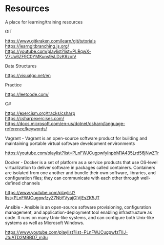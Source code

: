 # Resources
A place for learning/training resources



GIT
  
https://www.gitkraken.com/learn/git/tutorials  
https://learngitbranching.js.org/  
https://youtube.com/playlist?list=PLRqwX-V7Uu6ZF9C0YMKuns9sLDzK6zoiV  


Data Structures  
  
https://visualgo.net/en  

Practice  
  
https://leetcode.com/  

C#
  
https://exercism.org/tracks/csharp  
https://csharpexercises.com/  
https://docs.microsoft.com/en-us/dotnet/csharp/language-reference/keywords/

Vagrant - Vagrant is an open-source software product for building and maintaining portable virtual software development environments  
  
https://youtube.com/playlist?list=PLnFWJCugpwfyInpbM1A435Lrd56jNwZTr  

Docker - Docker is a set of platform as a service products that use OS-level virtualization to deliver software in packages called containers. Containers are isolated from one another and bundle their own software, libraries, and configuration files; they can communicate with each other through well-defined channels 
  
https://www.youtube.com/playlist?list=PLnFWJCugpwfzyZ7NbYVyajGIVjEsZK5JT


Ansible - Ansible is an open-source software provisioning, configuration management, and application-deployment tool enabling infrastructure as code. It runs on many Unix-like systems, and can configure both Unix-like systems as well as Microsoft Windows. 
  
https://www.youtube.com/playlist?list=PLnFWJCugpwfzTlIJ-JtuATD2MBBD7_m3u

